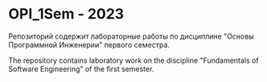 # OPI_1Sem - 2023
Репозиторий содержит лабораторные работы по дисциплине "Основы Программной Инженерии" первого семестра.

The repository contains laboratory work on the discipline "Fundamentals of Software Engineering" of the first semester.
